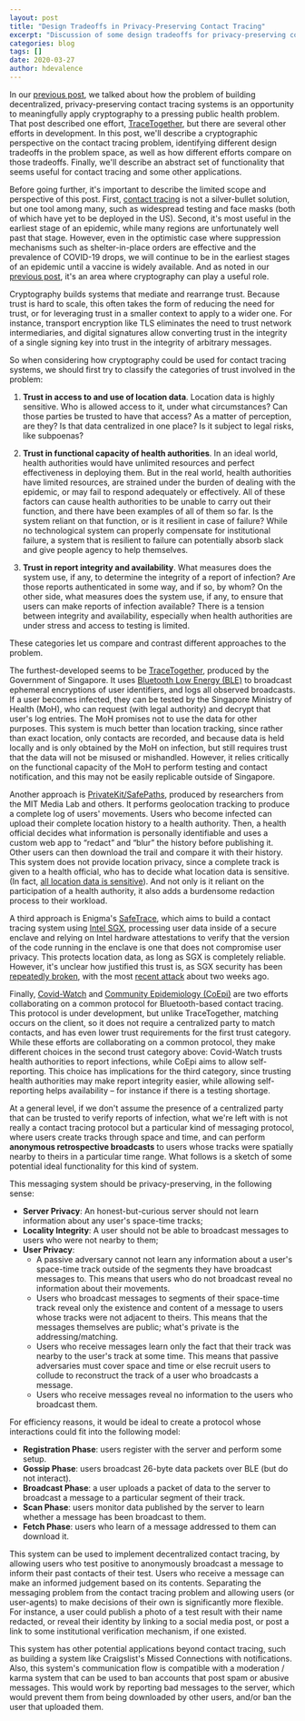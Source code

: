 ```yaml
---
layout: post
title: "Design Tradeoffs in Privacy-Preserving Contact Tracing"
excerpt: "Discussion of some design tradeoffs for privacy-preserving contact tracing protocols."
categories: blog
tags: []
date: 2020-03-27
author: hdevalence
---
```


In our [previous post][post], we talked about how the problem of building
decentralized, privacy-preserving contact tracing systems is an opportunity to
meaningfully apply cryptography to a pressing public health problem.  That post
described one effort, [TraceTogether], but there are several other efforts in
development.  In this post, we'll describe a cryptographic perspective on the
contact tracing problem, identifying different design tradeoffs in the problem
space, as well as how different efforts compare on those tradeoffs.  Finally,
we'll describe an abstract set of functionality that seems useful for contact
tracing and some other applications.

Before going further, it's important to describe the limited scope and
perspective of this post.  First, [contact tracing][tracing-wiki] is not a
silver-bullet solution, but one tool among many, such as widespread testing and
face masks (both of which have yet to be deployed in the US).  Second, it's
most useful in the earliest stage of an epidemic, while many regions are
unfortunately well past that stage.  However, even in the optimistic case where
suppression mechanisms such as shelter-in-place orders are effective and the
prevalence of COVID-19 drops, we will continue to be in the earliest stages of
an epidemic until a vaccine is widely available.  And as noted in our [previous
post][post], it's an area where cryptography can play a useful role.

Cryptography builds systems that mediate and rearrange trust.  Because trust is
hard to scale, this often takes the form of reducing the need for trust, or for
leveraging trust in a smaller context to apply to a wider one.  For instance,
transport encryption like TLS eliminates the need to trust network
intermediaries, and digital signatures allow converting trust in the integrity
of a single signing key into trust in the integrity of arbitrary messages.

So when considering how cryptography could be used for contact tracing systems,
we should first try to classify the categories of trust involved in the problem:

1.  **Trust in access to and use of location data**.  Location data is highly
    sensitive.  Who is allowed access to it, under what circumstances?  Can
those parties be trusted to have that access?  As a matter of perception, are
they?  Is that data centralized in one place?  Is it subject to legal risks,
like subpoenas?

2.  **Trust in functional capacity of health authorities**.  In an ideal world,
    health authorities would have unlimited resources and perfect effectiveness
in deploying them.  But in the real world, health authorities have limited
resources, are strained under the burden of dealing with the epidemic, or may
fail to respond adequately or effectively.  All of these factors can cause
health authorities to be unable to carry out their function, and there have
been examples of all of them so far.  Is the system reliant on that function,
or is it resilient in case of failure?  While no technological system can
properly compensate for institutional failure, a system that is resilient to
failure can potentially absorb slack and give people agency to help themselves.  

3.  **Trust in report integrity and availability**.  What measures does the
    system use, if any, to determine the integrity of a report of infection?
Are those reports authenticated in some way, and if so, by whom?  On the other
side, what measures does the system use, if any, to ensure that users can make
reports of infection available?  There is a tension between integrity and
availability, especially when health authorities are under stress and access to
testing is limited.

These categories let us compare and contrast different approaches to the
problem.  

The furthest-developed seems to be [TraceTogether], produced by the Government
of Singapore.  It uses [Bluetooth Low Energy (BLE)][ble] to broadcast ephemeral
encryptions of user identifiers, and logs all observed broadcasts.  If a user
becomes infected, they can be tested by the Singapore Ministry of Health (MoH),
who can request (with legal authority) and decrypt that user's log entries.
The MoH promises not to use the data for other purposes.  This system is much
better than location tracking, since rather than exact location, only
contacts are recorded, and because data is held locally and is only obtained
by the MoH on infection, but still requires trust that the data will not be
misused or mishandled.  However, it relies critically on the functional
capacity of the MoH to perform testing and contact notification, and this may
not be easily replicable outside of Singapore.

Another approach is [PrivateKit/SafePaths][pk_sp], produced by researchers from
the MIT Media Lab and others.  It performs geolocation tracking to produce a
complete log of users' movements.  Users who become infected can upload their
complete location history to a health authority.  Then, a health official
decides what information is personally identifiable and uses a custom web app
to “redact” and “blur” the history before publishing it.  Other users can then
download the trail and compare it with their history.  This system does not
provide location privacy, since a complete track is given to a health official,
who has to decide what location data is sensitive.  (In fact, [all location
data is sensitive][sensitive]).  And not only is it reliant on the
participation of a health authority, it also adds a burdensome redaction
process to their workload.

A third approach is Enigma's [SafeTrace], which aims to build a contact tracing
system using [Intel SGX][sgx], processing user data inside of a secure enclave
and relying on Intel hardware attestations to verify that the version of the
code running in the enclave is one that does not compromise user privacy.  This
protects location data, as long as SGX is completely reliable.  However, it's
unclear how justified this trust is, as SGX security has been [repeatedly
broken][sgx], with the most [recent attack][0551] about two weeks ago.

Finally, [Covid-Watch] and [Community Epidemiology (CoEpi)][CoEpi] are two
efforts collaborating on a common protocol for Bluetooth-based contact tracing.
This protocol is under development, but unlike TraceTogether, matching occurs
on the client, so it does not require a centralized party to match contacts,
and has even lower trust requirements for the first trust category.  While
these efforts are collaborating on a common protocol, they make different
choices in the second trust category above: Covid-Watch trusts health
authorities to report infections, while CoEpi aims to allow self-reporting.
This choice has implications for the third category, since trusting health
authorities may make report integrity easier, while allowing self-reporting
helps availability – for instance if there is a testing shortage.

At a general level, if we don't assume the presence of a centralized party that
can be trusted to verify reports of infection, what we're left with is not
really a contact tracing protocol but a particular kind of messaging
protocol, where users create tracks through space and time, and can perform
**anonymous retrospective broadcasts** to users whose tracks were spatially
nearby to theirs in a particular time range.  What follows is a sketch of 
some potential ideal functionality for this kind of system.

This messaging system should be privacy-preserving, in the following sense:

- **Server Privacy**: An honest-but-curious server should not learn information about any user's space-time tracks;
- **Locality Integrity**: A user should not be able to broadcast messages to users who were not nearby to them;
- **User Privacy**: 
  - A passive adversary cannot not learn any information about a user's space-time track outside of the segments they have broadcast messages to. This means that users who do not broadcast reveal no information about their movements.
  - Users who broadcast messages to segments of their space-time track reveal only the existence and content of a message to users whose tracks were not adjacent to theirs.  This means that the messages themselves are public; what's private is the addressing/matching.
  - Users who receive messages learn only the fact that their track was nearby to the user's track at some time. This means that passive adversaries must cover space and time or else recruit users to collude to reconstruct the track of a user who broadcasts a message.
  - Users who receive messages reveal no information to the users who broadcast them.

For efficiency reasons, it would be ideal to create a protocol whose
interactions could fit into the following model:

- **Registration Phase**: users register with the server and perform some setup.
- **Gossip Phase**: users broadcast 26-byte data packets over BLE (but do not interact).
- **Broadcast Phase**: a user uploads a packet of data to the server to broadcast a message to a particular segment of their track.
- **Scan Phase**: users monitor data published by the server to learn whether a message has been broadcast to them.
- **Fetch Phase**: users who learn of a message addressed to them can download it.

This system can be used to implement decentralized contact tracing, by allowing
users who test positive to anonymously broadcast a message to inform their past
contacts of their test.  Users who receive a message can make an informed
judgement based on its contents.  Separating the messaging problem from the
contact tracing problem and allowing users (or user-agents) to make decisions
of their own is significantly more flexible.  For instance, a user could
publish a photo of a test result with their name redacted, or reveal their
identity by linking to a social media post, or post a link to some
institutional verification mechanism, if one existed.

This system has other potential applications beyond contact tracing, such as
building a system like Craigslist's Missed Connections with notifications.
Also, this system's communication flow is compatible with a moderation / karma
system that can be used to ban accounts that post spam or abusive messages.
This would work by reporting bad messages to the server, which would prevent
them from being downloaded by other users, and/or ban the user that uploaded
them.

[post]: https://www.zfnd.org/blog/decentralized-contact-tracing/
[TraceTogether]: https://www.tracetogether.gov.sg/
[tracing-wiki]: https://en.wikipedia.org/wiki/Contact_tracing
[ble]: https://en.wikipedia.org/wiki/Bluetooth_Low_Energy
[pk_sp]: http://safepaths.mit.edu/
[sgx]: https://en.wikipedia.org/wiki/Software_Guard_Extensions#Attacks
[sensitive]: https://techcrunch.com/2019/07/24/researchers-spotlight-the-lie-of-anonymous-data/
[SafeTrace]: https://blog.enigma.co/safetrace-privacy-preserving-contact-tracing-for-covid-19-c5ae8e1afa93
[0551]: https://nvd.nist.gov/vuln/detail/CVE-2020-0551
[Covid-Watch]: https://www.covid-watch.org/
[CoEpi]: https://www.coepi.org/
